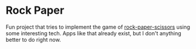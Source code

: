 # Rock Paper

Fun project that tries to implement the game of [rock-paper-scissors](https://en.wikipedia.org/wiki/Rock%E2%80%93paper%E2%80%93scissors) using some interesting tech. Apps like that already exist, but I don't anything better to do right now.
